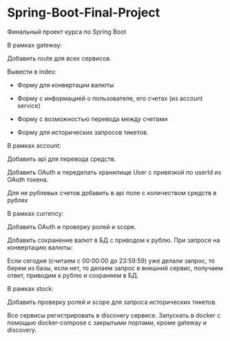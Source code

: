 # Spring-Boot-Final-Project
Финальный проект курса по Spring Boot

В рамках gateway:

Добавить route для всех сервисов. 

Вывести в index:

- Форму для конвертации валюты

- Форму с информацией о пользователе, его счетах (из account service) 

- Форму с возможностью перевода между счетами 

- Форму для исторических запросов тикетов.

В рамках account:

Добавить api для перевода средств. 

Добавить OAuth и переделать хранилище User с привязкой по userId из OAuth токена. 

Для не рублевых счетов добавить в api поле с количеством средств в рублях

В рамках currency:

Добавить OAuth и проверку ролей и scope. 

Добавить сохранение валют в БД с приводом к рублю. При запросе на конвертацию валюты: 

Если сегодня (считаем с 00:00:00 до 23:59:59) уже делали запрос, то берем из базы, если нет, то делаем запрос в внешний сервис, получаем ответ, приводим к рублю и сохраняем в БД.

В рамках stock:

Добавить проверку ролей и scope для запроса исторических тикетов.

Все сервисы регистрировать в discovery сервисе. Запускать в docker с помощью docker-compose с закрытыми портами, кроме gateway и discovery.
